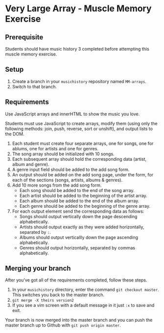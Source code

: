 # Very Large Array - Muscle Memory Exercise

## Prerequisite
Students should have music history 3 completed before attempting this muscle memory exercise.

## Setup

1. Create a branch in your `musichistory` repository named `MM-arrays`.
1. Switch to that branch.

## Requirements

Use JavaScript arrays and innerHTML to show the music you love.

Students must use JavaScript to create arrays, modify them (using only the following methods: join, push, reverse, sort or unshift), and output lists to the DOM.

1. Each student must create four separate arrays, one for songs, one for ablums, one for artists and one for genres.
1. The song array should be initialized with 10 songs.
1. Each subsequent array should hold the corresponding data (artist, album and genre).
1. A genre input field should be added to the add song form.
1. An output should be added on the add song page, under the form, for each of the sections (songs, artists, albums & genres).
1. Add 10 more songs from the add song form.
    + Each song should be added to the end of the song array.
    + Each artist should be added to the beginning of the artist array.
    + Each album should be added to the end of the album array.
    + Each genre should be added to the beginning of the genre array.
1. For each output element send the corresponding data as follows:
    + Songs should output vertically down the page descending alphabetically.
    + Artists should output exactly as they were added horizontally, separated by ` : `.
    + Albums should output verticallly down the page ascending alphabetically.
    + Genres should output horizontally, separated by commas alphabetically.


## Merging your branch

After you've got all of the requirements completed, follow these steps.

1. In your `musichistory` directory, enter the command `git checkout master`. This switches you back to the master branch.
1. `git merge -X theirs version2`
1. If you see a vim screen with a default message in it just `:x` to save and exit.

Your branch is now merged into the master branch and you can push the master branch up to Github with `git push origin master`.